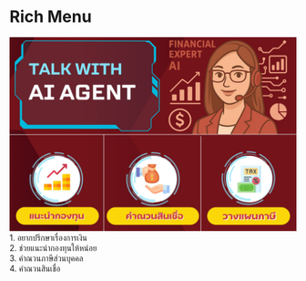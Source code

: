 # Rich Menu 
<img src="rich_menu.jpg">
1. อยากปรึกษาเรื่องการเงิน <br/>
2. ช่วยแนะนำกองทุนให้หน่อย <br/>
3. คำณวนภาษีส่วนบุคคล <br/>
4. คำณวนสินเชื่อ <br/>